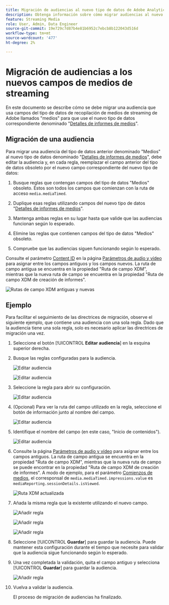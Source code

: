 ```yaml
---
title: Migración de audiencias al nuevo tipo de datos de Adobe Analytics para medios de streaming
description: Obtenga información sobre cómo migrar audiencias al nuevo tipo de datos de Adobe Analytics para medios de streaming
feature: Streaming Media
role: User, Admin, Data Engineer
source-git-commit: 19e729c7d87b4e81b6952c7ebcb8b122043d516d
workflow-type: tm+mt
source-wordcount: '477'
ht-degree: 2%

---
```


# Migración de audiencias a los nuevos campos de medios de streaming

En este documento se describe cómo se debe migrar una audiencia que usa campos del tipo de datos de recopilación de medios de streaming de Adobe llamados &quot;medios&quot; para que use el nuevo tipo de datos correspondiente denominado &quot;[Detalles de informes de medios](https://experienceleague.adobe.com/es/docs/experience-platform/xdm/data-types/media-reporting-details)&quot;.

## Migración de una audiencia

Para migrar una audiencia del tipo de datos anterior denominado &quot;Medios&quot; al nuevo tipo de datos denominado &quot;[Detalles de informes de medios](https://experienceleague.adobe.com/es/docs/experience-platform/xdm/data-types/media-reporting-details)&quot;, debe editar la audiencia y, en cada regla, reemplazar el campo anterior del tipo de datos obsoleto por el nuevo campo correspondiente del nuevo tipo de datos:

1. Busque reglas que contengan campos del tipo de datos &quot;Medios&quot; obsoleto. Estos son todos los campos que comienzan con la ruta de acceso `media.mediaTimed`.

1. Duplique esas reglas utilizando campos del nuevo tipo de datos &quot;[Detalles de informes de medios](https://experienceleague.adobe.com/es/docs/experience-platform/xdm/data-types/media-reporting-details)&quot;.

1. Mantenga ambas reglas en su lugar hasta que valide que las audiencias funcionan según lo esperado.

1. Elimine las reglas que contienen campos del tipo de datos &quot;Medios&quot; obsoleto.

1. Compruebe que las audiencias siguen funcionando según lo esperado.

Consulte el parámetro [Content ID](https://experienceleague.adobe.com/es/docs/media-analytics/using/implementation/variables/audio-video-parameters#content-id) en la página [Parámetros de audio y vídeo](https://experienceleague.adobe.com/es/docs/media-analytics/using/implementation/variables/audio-video-parameters) para asignar entre los campos antiguos y los campos nuevos. La ruta de campo antigua se encuentra en la propiedad &quot;Ruta de campo XDM&quot;, mientras que la nueva ruta de campo se encuentra en la propiedad &quot;Ruta de campo XDM de creación de informes&quot;.

![Rutas de campo XDM antiguas y nuevas](assets/field-paths-updated.jpeg)

## Ejemplo

Para facilitar el seguimiento de las directrices de migración, observe el siguiente ejemplo, que contiene una audiencia con una sola regla. Dado que la audiencia tiene una sola regla, solo es necesario aplicar las directrices de migración una vez.

1. Seleccione el botón [!UICONTROL **Editar audiencia**] en la esquina superior derecha.

1. Busque las reglas configuradas para la audiencia.

   ![Editar audiencia](assets/audience-edit.jpeg)

   ![Editar audiencia](assets/audience-edit2.jpeg)

1. Seleccione la regla para abrir su configuración.

   ![Editar audiencia](assets/audience-edit3.jpeg)

1. (Opcional) Para ver la ruta del campo utilizado en la regla, seleccione el botón de información junto al nombre del campo.

   ![Editar audiencia](assets/audience-edit4.jpeg)

1. Identifique el nombre del campo (en este caso, &quot;Inicio de contenidos&quot;).

   ![Editar audiencia](assets/audience-edit5.jpeg)

1. Consulte la página [Parámetros de audio y vídeo](https://experienceleague.adobe.com/es/docs/media-analytics/using/implementation/variables/audio-video-parameters) para asignar entre los campos antiguos. La ruta de campo antigua se encuentra en la propiedad &quot;Ruta de campo XDM&quot;, mientras que la nueva ruta de campo se puede encontrar en la propiedad &quot;Ruta de campo XDM de creación de informes&quot;. A modo de ejemplo, para el parámetro [Comienzos de medios](https://experienceleague.adobe.com/es/docs/media-analytics/using/implementation/variables/audio-video-parameters#media-starts), el corresponsal de `media.mediaTimed.impressions.value` es `mediaReporting.sessionDetails.isViewed`.

   ![Ruta XDM actualizada](assets/updated-xdm-path.jpeg)

1. Añada la misma regla que la existente utilizando el nuevo campo.

   ![Añadir regla](assets/add-rule.jpeg)

   ![Añadir regla](assets/add-rule2.jpeg)

   ![Añadir regla](assets/add-rule3.jpeg)

1. Seleccione [!UICONTROL **Guardar**] para guardar la audiencia. Puede mantener esta configuración durante el tiempo que necesite para validar que la audiencia sigue funcionando según lo esperado.

1. Una vez completada la validación, quita el campo antiguo y selecciona [!UICONTROL **Guardar**] para guardar la audiencia.

   ![Añadir regla](assets/add-rule4.jpeg)

1. Vuelva a validar la audiencia.

   El proceso de migración de audiencias ha finalizado.
